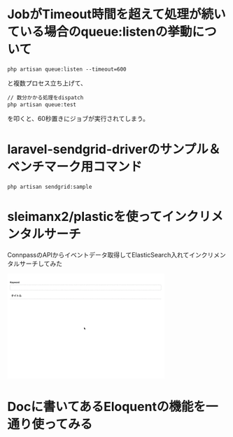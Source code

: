 # JobがTimeout時間を超えて処理が続いている場合のqueue:listenの挙動について

```
php artisan queue:listen --timeout=600
```

と複数プロセス立ち上げて、

```
// 数分かかる処理をdispatch
php artisan queue:test
```

を叩くと、60秒置きにジョブが実行されてしまう。

# laravel-sendgrid-driverのサンプル＆ベンチマーク用コマンド

```
php artisan sendgrid:sample
```

# sleimanx2/plasticを使ってインクリメンタルサーチ

ConnpassのAPIからイベントデータ取得してElasticSearch入れてインクリメンタルサーチしてみた

![インクリメンタルサーチ](./IncrementalSearch.gif "インクリメンタルサーチ")

# Docに書いてあるEloquentの機能を一通り使ってみる
